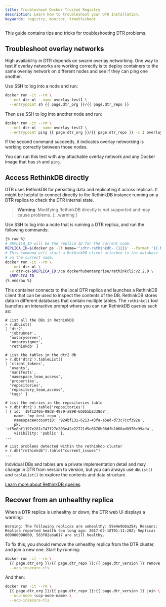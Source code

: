 ```yaml
---
title: Troubleshoot Docker Trusted Registry
description: Learn how to troubleshoot your DTR installation.
keywords: registry, monitor, troubleshoot
---
```


This guide contains tips and tricks for troubleshooting DTR problems.

## Troubleshoot overlay networks

High availability in DTR depends on swarm overlay networking.  One way to test
if overlay networks are working correctly is to deploy containers to the same
overlay network on different nodes and see if they can ping one another.

Use SSH to log into a node and run:

```bash
docker run -it --rm \
  --net dtr-ol --name overlay-test1 \
  --entrypoint sh {{ page.dtr_org }}/{{ page.dtr_repo }}
```

Then use SSH to log into another node and run:

```bash
docker run -it --rm \
  --net dtr-ol --name overlay-test2 \
  --entrypoint ping {{ page.dtr_org }}/{{ page.dtr_repo }} -c 3 overlay-test1
```

If the second command succeeds, it indicates overlay networking is working
correctly between those nodes.

You can run this test with any attachable overlay network and any Docker image
that has `sh` and `ping`.


## Access RethinkDB directly

DTR uses RethinkDB for persisting data and replicating it across replicas.
It might be helpful to connect directly to the RethinkDB instance running on a
DTR replica to check the DTR internal state. 

> **Warning**: Modifying RethinkDB directly is not supported and may cause
> problems.
{: .warning }

Use SSH to log into a node that is running a DTR replica, and run the following
commands:

```bash
{% raw %}
# REPLICA_ID will be the replica ID for the current node.
REPLICA_ID=$(docker ps -lf name='^/dtr-rethinkdb-.{12}$' --format '{{.Names}}' | cut -d- -f3)
# This command will start a RethinkDB client attached to the database
# on the current node.
docker run -it --rm \
  --net dtr-ol \
  -v dtr-ca-$REPLICA_ID:/ca dockerhubenterprise/rethinkcli:v2.2.0 \
  $REPLICA_ID
{% endraw %}
```

This container connects to the local DTR replica and launches a RethinkDB client 
that can be used to inspect the contents of the DB. RethinkDB 
stores data in different databases that contain multiple tables. The `rethinkcli`
tool launches an interactive prompt where you can run RethinkDB 
queries such as:

```none
# List all the DBs in RethinkDB
> r.dbList()
[ 'dtr2',
  'jobrunner',
  'notaryserver',
  'notarysigner',
  'rethinkdb' ]

# List the tables in the dtr2 db
> r.db('dtr2').tableList()
[ 'client_tokens',
  'events',
  'manifests',
  'namespace_team_access',
  'properties',
  'repositories',
  'repository_team_access',
  'tags' ]
  
# List the entries in the repositories table
> r.db('dtr2').table('repositories')
[ { id: '19f1240a-08d8-4979-a898-6b0b5b2338d8',
    name: 'my-test-repo',
    namespaceAccountID: '924bf131-6213-43fa-a5ed-d73c7ccf392e',
    pk: 'cf5e8bf1197e281c747f27e203e42e22721d5c0870b06dfb1060ad0970e99ada',
    visibility: 'public' },
...

# List problems detected within the rethinkdb cluster
> r.db("rethinkdb").table("current_issues")
...
```

Indvidual DBs and tables are a private implementation detail and may change in DTR
from version to version, but you can always use `dbList()` and `tableList()` to explore
the contents and data structure.

[Learn more about RethinkDB queries](https://www.rethinkdb.com/docs/guide/javascript/).

## Recover from an unhealthy replica

When a DTR replica is unhealthy or down, the DTR web UI displays a warning:

```none
Warning: The following replicas are unhealthy: 59e4e9b0a254; Reasons: Replica reported health too long ago: 2017-02-18T01:11:20Z; Replicas 000000000000, 563f02aba617 are still healthy.
```

To fix this, you should remove the unhealthy replica from the DTR cluster,
and join a new one. Start by running:

```bash
docker run -it --rm \
  {{ page.dtr_org }}/{{ page.dtr_repo }}:{{ page.dtr_version }} remove \
  --ucp-insecure-tls
```

And then:

```bash
docker run -it --rm \
  {{ page.dtr_org }}/{{ page.dtr_repo }}:{{ page.dtr_version }} join \
  --ucp-node <ucp-node-name> \
  --ucp-insecure-tls
```
